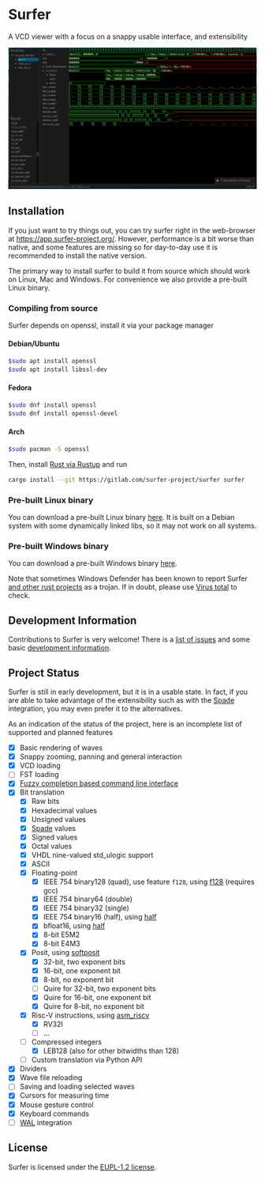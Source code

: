 # Surfer

A VCD viewer with a focus on a snappy usable interface, and extensibility

![A screenshot of surfer](misc/screenshot.png)

## Installation

If you just want to try things out, you can try surfer right in the web-browser
at <https://app.surfer-project.org/>. However, performance is a bit worse than
native, and some features are missing so for day-to-day use it is recommended
to install the native version.

The primary way to install surfer to build it from source which should work on
Linux, Mac and Windows. For convenience we also provide a pre-built Linux
binary.

### Compiling from source

Surfer depends on openssl, install it via your package manager

#### Debian/Ubuntu

```bash
$sudo apt install openssl
$sudo apt install libssl-dev
```

#### Fedora

```bash
$sudo dnf install openssl
$sudo dnf install openssl-devel
```

#### Arch

```bash
$sudo pacman -S openssl
```

Then, install [Rust via Rustup](https://rustup.rs) and run

```bash
cargo install --git https://gitlab.com/surfer-project/surfer surfer
```

### Pre-built Linux binary

You can download a pre-built Linux binary
[here](https://gitlab.com/api/v4/projects/42073614/jobs/artifacts/main/download?job=linux_build).
It is built on a Debian system with some dynamically linked libs, so it may
not work on all systems.

### Pre-built Windows binary

You can download a pre-built Windows binary
[here](https://gitlab.com/api/v4/projects/42073614/jobs/artifacts/main/download?job=windows_build).

Note that sometimes Windows Defender has been known to report Surfer [and other rust projects](https://github.com/cargo-bins/cargo-binstall/issues/945) as a trojan. If in doubt, please use [Virus total](https://www.virustotal.com/) to check.

## Development Information

Contributions to Surfer is very welcome! There is a
[list of issues](https://gitlab.com/surfer-project/surfer/-/issues) and some basic
[development information](https://gitlab.com/surfer-project/surfer/-/wikis/home).

## Project Status

Surfer is still in early development, but it is in a usable state. In fact, if
you are able to take advantage of the extensibility such as with the
[Spade](https://spade-lang.org) integration, you may even prefer it to the alternatives.

As an indication of the status of the project, here is an incomplete list of supported and planned features

- [x] Basic rendering of waves
- [x] Snappy zooming, panning and general interaction
- [x] VCD loading
- [ ] FST loading
- [x] [Fuzzy completion based command line interface](misc/surfer_ui_trimmed.mp4)
- [x] Bit translation
  - [x] Raw bits
  - [x] Hexadecimal values
  - [x] Unsigned values
  - [x] [Spade](https://spade-lang.org) values
  - [x] Signed values
  - [x] Octal values
  - [x] VHDL nine-valued std_ulogic support
  - [x] ASCII
  - [x] Floating-point
    - [x] IEEE 754 binary128 (quad), use feature `f128`, using [f128](https://docs.rs/f128/) (requires gcc)
    - [x] IEEE 754 binary64 (double)
    - [x] IEEE 754 binary32 (single)
    - [x] IEEE 754 binary16 (half), using [half](https://docs.rs/half/)
    - [x] bfloat16, using [half](https://docs.rs/half/)
    - [x] 8-bit E5M2
    - [x] 8-bit E4M3
  - [x] Posit, using [softposit](https://docs.rs/softposit/)
    - [x] 32-bit, two exponent bits
    - [x] 16-bit, one exponent bit
    - [x] 8-bit, no exponent bit
    - [ ] Quire for 32-bit, two exponent bits
    - [x] Quire for 16-bit, one exponent bit
    - [x] Quire for 8-bit, no exponent bit
  - [x] Risc-V instructions, using [asm_riscv](https://docs.rs/asm_riscv/)
    - [x] RV32I
    - [ ] ...
  - [ ] Compressed integers
    - [x] LEB128 (also for other bitwidths than 128)
  - [ ] Custom translation via Python API
- [x] Dividers
- [x] Wave file reloading
- [ ] Saving and loading selected waves
- [x] Cursors for measuring time
- [x] Mouse gesture control
- [x] Keyboard commands
- [ ] [WAL](https://wal-lang.org) integration

## License

Surfer is licensed under the [EUPL-1.2 license](LICENSE.txt).
